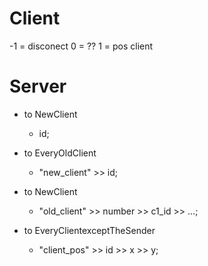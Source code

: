 # Client

-1 = disconect
0 = ??
1 = pos client

# Server
- to NewClient
    - id;

- to EveryOldClient
    - "new_client" >> id;

- to NewClient
    - "old_client" >> number >> c1_id  >> ...;

- to EveryClientexceptTheSender
    - "client_pos" >> id >> x >> y;